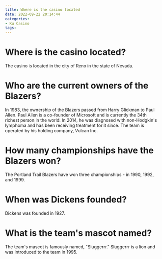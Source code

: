 ```yaml
---
title: Where is the casino located
date: 2022-09-22 20:14:44
categories:
- Ku Casino
tags:
---
```



#  Where is the casino located?

The casino is located in the city of Reno in the state of Nevada.

#  Who are the current owners of the Blazers?

In 1983, the ownership of the Blazers passed from Harry Glickman to Paul Allen. Paul Allen is a co-founder of Microsoft and is currently the 34th richest person in the world. In 2014, he was diagnosed with non-Hodgkin's lymphoma and has been receiving treatment for it since. The team is operated by his holding company, Vulcan Inc.

#  How many championships have the Blazers won?

The Portland Trail Blazers have won three championships - in 1990, 1992, and 1999.

#  When was Dickens founded?

Dickens was founded in 1927.

#  What is the team's mascot named?

The team's mascot is famously named, "Sluggerrr." Sluggerrr is a lion and was introduced to the team in 1995.